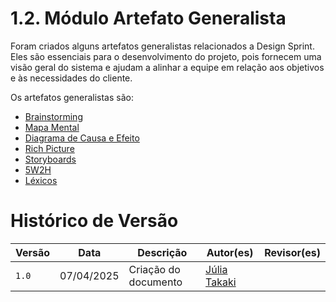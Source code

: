 # 1.2. Módulo Artefato Generalista

Foram criados alguns artefatos generalistas relacionados a Design Sprint. Eles são essenciais para o desenvolvimento do projeto, pois fornecem uma visão geral do sistema e ajudam a alinhar a equipe em relação aos objetivos e às necessidades do cliente.

Os artefatos generalistas são:

- [Brainstorming](Brainstorm.md)
- [Mapa Mental](/Base/1.1.2.Mapa-mental.md)
- [Diagrama de Causa e Efeito](/Base/causaefeito.md)
- [Rich Picture](/Base/1.2.5.Richpicture.md)
- [Storyboards](/Base/1.2.6.Storyboards.md)
- [5W2H](1.2.3.5W2H.md)
- [Léxicos](/Base/1.2.1.Léxicos.md)

# Histórico de Versão
| Versão | Data | Descrição | Autor(es) | Revisor(es) |
|------|--------|-----------|-----------| ----------- |
| `1.0` | 07/04/2025 | Criação do documento | [Júlia Takaki](https://github.com/juliatakaki) |